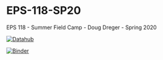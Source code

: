 # EPS-118-SP20
EPS 118 - Summer Field Camp - Doug Dreger - Spring 2020

 [![Datahub](https://img.shields.io/badge/Launch-UCB%20Datahub-blue.svg)](http://datahub.berkeley.edu/user-redirect/interact?account=ds-modules&repo=EPS-118-SP20&branch=master&path=)

[![Binder](https://mybinder.org/badge_logo.svg)](https://mybinder.org/v2/gh/ds-modules/EPS-118-SP20/master)



